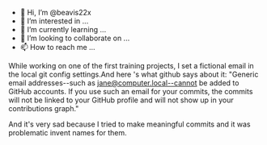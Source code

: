 - 👋 Hi, I’m @beavis22x
- 👀 I’m interested in ...
- 🌱 I’m currently learning ...
- 💞️ I’m looking to collaborate on ...
- 📫 How to reach me ...

While working on one of the first training projects, I set a fictional email in 
the local git config settings.And here 's what github says
about it:
"Generic email addresses--such as jane@computer.local--cannot be added to GitHub 
accounts. If you use such an email for your commits, the commits will not be linked 
to your GitHub profile and will not show up in your contributions graph."

And it's very sad because I tried to make meaningful 
commits and it was problematic invent names for them.

